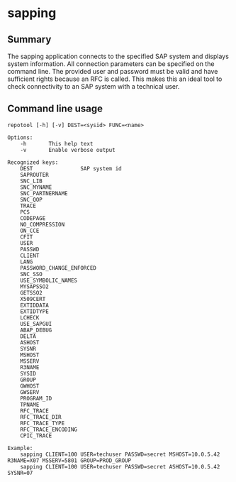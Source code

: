 sapping
=======

Summary
-------

The sapping application connects to the specified SAP system and displays system information.
All connection parameters can be specified on the command line. The provided user and password
must be valid and have sufficient rights because an RFC is called. This makes this an ideal tool
to check connectivity to an SAP system with a technical user.

Command line usage
------------------

    repotool [-h] [-v] DEST=<sysid> FUNC=<name>
    
    Options:
        -h       This help text
        -v       Enable verbose output

    Recognized keys:
        DEST               SAP system id
        SAPROUTER
        SNC_LIB
        SNC_MYNAME
        SNC_PARTNERNAME
        SNC_QOP
        TRACE
        PCS
        CODEPAGE
        NO_COMPRESSION
        ON_CCE
        CFIT
        USER
        PASSWD
        CLIENT
        LANG
        PASSWORD_CHANGE_ENFORCED
        SNC_SSO
        USE_SYMBOLIC_NAMES
        MYSAPSSO2
        GETSSO2
        X509CERT
        EXTIDDATA
        EXTIDTYPE
        LCHECK
        USE_SAPGUI
        ABAP_DEBUG
        DELTA
        ASHOST
        SYSNR
        MSHOST
        MSSERV
        R3NAME
        SYSID
        GROUP
        GWHOST
        GWSERV
        PROGRAM_ID
        TPNAME
        RFC_TRACE
        RFC_TRACE_DIR
        RFC_TRACE_TYPE
        RFC_TRACE_ENCODING
        CPIC_TRACE

    Example:
        sapping CLIENT=100 USER=techuser PASSWD=secret MSHOST=10.0.5.42 R3NAME=X07 MSSERV=5801 GROUP=PROD_GROUP
        sapping CLIENT=100 USER=techuser PASSWD=secret ASHOST=10.0.5.42 SYSNR=07